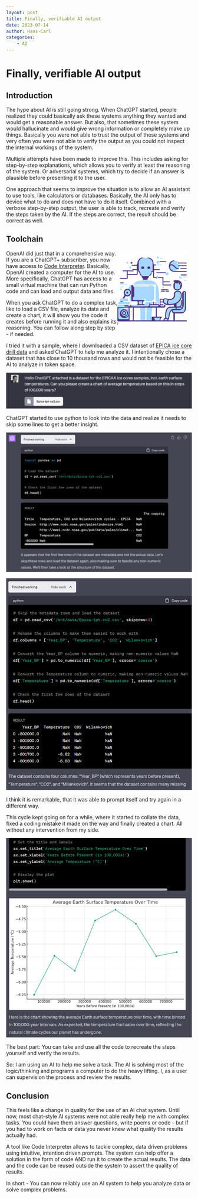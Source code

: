 ```yaml
---
layout: post
title: Finally, verifiable AI output
date: 2023-07-14
author: Hans-Carl
categories:
    - AI
---
```


# Finally, verifiable AI output

## Introduction

The hype about AI is still going strong. When ChatGPT started, people realized they could basically ask these systems anything they wanted and would get a reasonable answer. But also, that sometimes these system would hallucinate and would give wrong information or completely make up things. Basically you were not able to trust the output of these systems and very often you were not able to verify the output as you could not inspect the internal workings of the system.

Multiple attempts have been made to improve this. This includes asking for step-by-step explanations, which allows you to verify at least the reasoning of the system. Or adversarial systems, which try to decide if an answer is plausible before presenting it to the user. 

One approach that seems to improve the situation is to allow an AI assistant to use tools, like calculators or databases. Basically, the AI only has to device what to do and does not have to do it itself. Combined with a verbose step-by-step output, the user is able to track, recreate and verify the steps taken by the AI. If the steps are correct, the result should be correct as well.

## Toolchain

<img src="/images/2023-07-14-Ai-has-computer.jpg" width="40%" align="right" alt="DALL-E/Bing Human using a Robot using a Computer" >

OpenAI did just that in a comprehensive way. If you are a ChatGPT+ subscriber, you now have access to [Code Interpreter](https://openai.com/blog/chatgpt-plugins#code-interpreter). Basically, OpenAI created a computer for the AI to use. More specifically, ChatGPT has access to a small virtual machine that can run Python code and can load and output data and files. 

When you ask ChatGPT to do a complex task, like to load a CSV file, analyze its data and create a chart, it will show you the code it creates before running it and also explains its reasoning. You can follow along step by step - if needed.

I tried it with a sample, where I downloaded a CSV dataset of [EPICA ice core drill data](http://www.climatedata.info/proxies/data-downloads/) and asked ChatGPT to help me analyze it. I intentionally chose a dataset that has close to 10 thousand rows and would not be feasible for the AI to analyze in token space.

![ChatGPT query with data](/images/2023-07-14-image.png)

ChatGPT started to use python to look into the data and realize it needs to skip some lines to get a better insight.

![First look at the data](/images/2023-07-14-image-1.png)

![Second look at the data](/images/2023-07-14-image-2.png)

I think it is remarkable, that it was able to prompt itself and try again in a different way.

This cycle kept going on for a while, where it started to collate the data, fixed a coding mistake it made on the way and finally created a chart. All without any intervention from my side.

![Chart as result](/images/2023-07-14-image-3.png)

The best part: You can take and use all the code to recreate the steps yourself and verify the results. 

So: I am using an AI to help me solve a task. The AI is solving most of the logic/thinking and programs a computer to do the heavy lifting. I, as a user can supervision the process and review the results.  

## Conclusion

This feels like a change in quality for the use of an AI chat system. Until now, most chat-style AI systems were not able really help me with complex tasks. You could have them answer questions, write poems or code - but if you had to work on facts or data you never knew what quality the results actually had.

A tool like Code Interpreter allows to tackle complex, data driven problems using intuitive, intention driven prompts. The system can help offer a solution in the form of code AND run it to create the actual results. The data and the code can be reused outside the system to assert the quality of results. 

In short - You can now reliably use an AI system to help you analyze data or solve complex problems. 